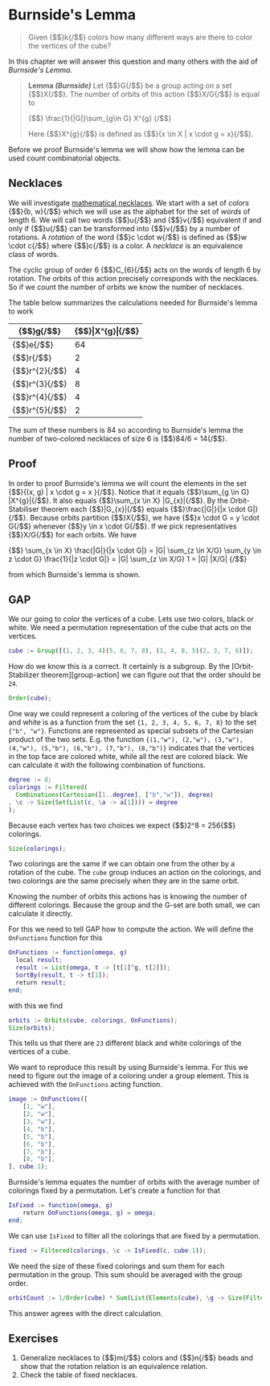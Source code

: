 # Burnside's Lemma
> Given {$$}k{/$$} colors how many different ways are there to color the
> vertices of the cube?

In this chapter we will answer this question and many others with the aid of
_Burnside's Lemma_.

> **Lemma _(Burnside)_** Let {$$}G{/$$} be a group acting on a set {$$}X{/$$}.
> The number of orbits of this action {$$}X/G{/$$} is equal to
>
>{$$}
>\frac{1}{|G|}\sum_{g\in G} X^{g}
>{/$$}
>
> Here {$$}X^{g}{/$$} is defined as {$$}\{x \in X | x \cdot g = x\}{/$$}.

Before we proof Burnside's lemma we will show how the lemma can be used count
combinatorial objects.

## Necklaces
We will investigate
[mathematical necklaces](https://en.wikipedia.org/wiki/Necklace_%28combinatorics%29).
We start with a set of _colors_ {$$}\{b, w\}{/$$} which we will use as the
alphabet for the set of _words_ of length 6. We will call two words {$$}u{/$$}
and {$$}v{/$$} equivalent if and only if {$$}u{/$$} can be transformed into
{$$}v{/$$} by a number of rotations. A _rotation_ of the word {$$}c \cdot w{/$$}
is defined as {$$}w \cdot c{/$$} where {$$}c{/$$} is a color. A _necklace_ is an
equivalence class of words. 

The cyclic group of order 6 {$$}C_{6}{/$$} acts on the words of length 6 by
rotation. The orbits of this action precisely corresponds with the necklaces. So
if we count the number of orbits we know the number of necklaces.

The table below summarizes the calculations needed for Burnside's lemma to work

| {$$}g{/$$}      | {$$}\|X^{g}\|{/$$} |
|-----------------|------------------|
| {$$}e{/$$}      | 64               |
| {$$}r{/$$}      | 2                |
| {$$}r^{2}{/$$}  | 4                |
| {$$}r^{3}{/$$}  | 8                |
| {$$}r^{4}{/$$}  | 4                |
| {$$}r^{5}{/$$}  | 2                |

The sum of these numbers is 84 so according to Burnside's lemma the number of
two-colored necklaces of size 6 is {$$}84/6 = 14{/$$}.

## Proof
In order to proof Burnside's lemma we will count the elements in the set
{$$}\{(x, g) | x \cdot g = x \}{/$$}. Notice that it equals
{$$}\sum_{g \in G} |X^{g}|{/$$}. It also equals {$$}\sum_{x \in X} |G_{x}|{/$$}.
By the Orbit-Stabiliser theorem each {$$}|G_{x}|{/$$} equals
{$$}\frac{|G|}{|x \cdot G|}{/$$}. Because orbits partition {$$}X{/$$}, we have
{$$}x \cdot G = y \cdot G{/$$} whenever {$$}y \in x \cdot G{/$$}. If we pick
representatives {$$}X/G{/$$} for each orbits. We have

{$$}
\sum_{x \in X} \frac{|G|}{|x \cdot G|} = 
|G| \sum_{z \in X/G} \sum_{y \in z \cdot G} \frac{1}{|z \cdot G|} =
|G| \sum_{z \in X/G} 1 =
|G| |X/G|
{/$$}

from which Burnside's lemma is shown.

## GAP
We our going to color the vertices of a cube. Lets use two colors, black or
white. We need a permutation representation of the cube that acts on the
vertices.

```gap
cube := Group([(1, 2, 3, 4)(5, 6, 7, 8), (1, 4, 8, 5)(2, 3, 7, 6)]);
```

How do we know this is a correct. It certainly is a subgroup. By the
[Orbit-Stabilizer theorem][group-action] we can figure out that the order
should be `24`. 

```gap
Order(cube);
```

One way we could represent a coloring of the vertices of the cube by black and
white is as a function from the set `{1, 2, 3, 4, 5, 6, 7, 8}` to the set
`{"b", "w"}`. Functions are represented as special subsets of the Cartesian
product of the two sets. E.g. the function
`{(1,"w"), (2,"w"), (3,"w"), (4,"w"), (5,"b"), (6,"b"), (7,"b"), (8,"b")}`
indicates that the vertices in the top face are colored white, while all the
rest are colored black. We can calculate it with the following combination of
functions. 

```gap
degree := 8;
colorings := Filtered(
  Combinations(Cartesian([1..degree], ["b","w"]), degree)
, \c -> Size(Set(List(c, \a -> a[1]))) = degree
);
```
  
Because each vertex has two choices we expect {$$}2^8 = 256{\$$} colorings.

```gap
Size(colorings);
```

Two colorings are the same if we can obtain one from the other by a rotation of
the cube. The `cube` group induces an action on the colorings, and two colorings
are the same precisely when they are in the same orbit.

Knowing the number of orbits this actions has is knowing the number of different
colorings. Because the group and the G-set are both small, we can calculate it
directly.

For this we need to tell GAP how to compute the action. We will define the
`OnFunctions` function for this

```gap
OnFunctions := function(omega, g)
  local result;
  result := List(omega, t -> [t[1]^g, t[2]]);
  SortBy(result, t -> t[1]);
  return result;
end;
```

with this we find

```gap
orbits := Orbits(cube, colorings, OnFunctions);
Size(orbits);
```

This tells us that there are `23` different black and white colorings of the
vertices of a cube.

We want to reproduce this result by using Burnside's lemma. For this we need to
figure out the image of a coloring under a group element. This is achieved with
the `OnFunctions` acting function.

```gap
image := OnFunctions([
    [1, "w"],
    [2, "w"],
    [3, "w"],
    [4, "b"],
    [5, "b"],
    [6, "b"],
    [7, "b"],
    [8, "b"],
], cube.1);
```

Burnside's lemma equates the number of orbits with the average number of
colorings fixed by a permutation. Let's create a function for that

```gap
IsFixed := function(omega, g)
    return OnFunctions(omega, g) = omega;
end;
```

We can use `IsFixed` to filter all the colorings that are fixed by a
permutation.

```gap
fixed := Filtered(colorings, \c -> IsFixed(c, cube.1));
```

We need the size of these fixed colorings and sum them for each permutation in
the group. This sum should be averaged with the group order.

```gap
orbitCount := 1/Order(cube) * Sum(List(Elements(cube), \g -> Size(Filtered(colorings, \c -> IsFixed(c, g)))));
```

This answer agrees with the direct calculation.

## Exercises
1. Generalize necklaces to {$$}m{/$$} colors and {$$}n{/$$} beads and show that
   the rotation relation is an equivalence relation.
2. Check the table of fixed necklaces.
